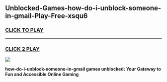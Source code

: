 
## Unblocked-Games-how-do-i-unblock-someone-in-gmail-Play-Free-xsqu6
<h3>
<a href="https://premium76.site?title=how-do-i-unblock-someone-in-gmail&ref=21A">CLICK TO PLAY</a></h3>
<hr>

<h3>
<a href="https://premium76.site?title=how-do-i-unblock-someone-in-gmail&ref=21A">CLICK 2 PLAY</a>
  
</h3>

<a href="https://premium76.site?title=how-do-i-unblock-someone-in-gmail&ref=21A"><img src="https://clearcache.store/games.png"></a>


**how-do-i-unblock-someone-in-gmail games unblocked: Your Gateway to Fun and Accessible Online Gaming**
